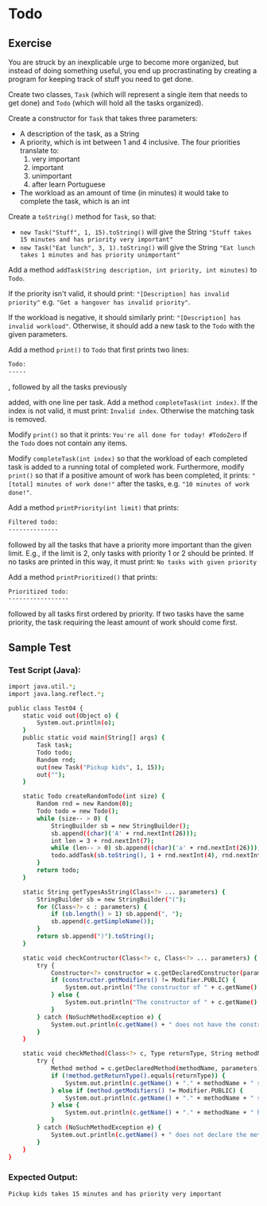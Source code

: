 # Todo

## Exercise
You are struck by an inexplicable urge to become more organized, but instead of doing something useful, you end up procrastinating by creating a program for keeping track of stuff you need to get done.

Create two classes, `Task` (which will represent a single item that needs to get done) and `Todo` (which will hold all the tasks organized).

Create a constructor for `Task` that takes three parameters:

* A description of the task, as a String
* A priority, which is int between 1 and 4 inclusive. The four priorities translate to:
    1. very important
    2. important
    3. unimportant
    4. after learn Portuguese
* The workload as an amount of time (in minutes) it would take to complete the task, which is an int

Create a `toString()` method for `Task`, so that:

* `new Task("Stuff", 1, 15).toString()` will give the String `"Stuff takes 15 minutes and has priority very important"`
* `new Task("Eat lunch", 3, 1).toString()` will give the String `"Eat lunch takes 1 minutes and has priority unimportant"`

Add a method `addTask(String description, int priority, int minutes)` to `Todo`.

If the priority isn't valid, it should print: `"[Description] has invalid priority"` e.g. `"Get a hangover has invalid priority"`.

If the workload is negative, it should similarly print: `"[Description] has invalid workload"`. Otherwise, it should add a new task to the `Todo` with the given parameters.

Add a method `print()` to `Todo` that first prints two lines:
```sh
Todo:
-----
```
, followed by all the tasks previously 

added, with one line per task.
Add a method `completeTask(int index)`. If the index is not valid, it must print: `Invalid index`. Otherwise the matching task is removed.

Modify `print()` so that it prints: `You're all done for today! #TodoZero` if the `Todo` does not contain any items.

Modify `completeTask(int index)` so that the workload of each completed task is added to a running total of completed work.
Furthermore, modify `print()` so that if a positive amount of work has been completed, it prints: `"[total] minutes of work done!"` after the tasks, e.g. `"10 minutes of work done!"`.

Add a method `printPriority(int limit)` that prints:
```sh
Filtered todo:
--------------
```
followed by all the tasks that have a priority more important than the given limit. E.g., if the limit is 2, only tasks with priority 1 or 2 should be printed. If no tasks are printed in this way, it must print: `No tasks with given priority`

Add a method `printPrioritized()` that prints:
```sh
Prioritized todo:
-----------------
```
followed by all tasks first ordered by priority. If two tasks have the same priority, the task requiring the least amount of work should come first.

## Sample Test

### Test Script (Java):
```sh
import java.util.*;
import java.lang.reflect.*;

public class Test04 {
	static void out(Object o) {
		System.out.println(o);
	}
	public static void main(String[] args) {
		Task task;
		Todo todo;
		Random rnd;
		out(new Task("Pickup kids", 1, 15));
		out("");
	}

	static Todo createRandomTodo(int size) {
		Random rnd = new Random(0);
		Todo todo = new Todo();
		while (size-- > 0) {
			StringBuilder sb = new StringBuilder();
			sb.append((char)('A' + rnd.nextInt(26)));
			int len = 3 + rnd.nextInt(7);
			while (len-- > 0) sb.append((char)('a' + rnd.nextInt(26)));
			todo.addTask(sb.toString(), 1 + rnd.nextInt(4), rnd.nextInt(998));
		}
		return todo;
	}

	static String getTypesAsString(Class<?> ... parameters) {
		StringBuilder sb = new StringBuilder("(");
		for (Class<?> c : parameters) {
			if (sb.length() > 1) sb.append(", ");
			sb.append(c.getSimpleName());
		}
		return sb.append(")").toString();
	}

	static void checkContructor(Class<?> c, Class<?> ... parameters) {
		try {
			Constructor<?> constructor = c.getDeclaredConstructor(parameters);
			if (constructor.getModifiers() != Modifier.PUBLIC) {
				System.out.println("The constructor of " + c.getName() + " should be public!");
			} else {
				System.out.println("The constructor of " + c.getName() + " has the right signature.");
			}
		} catch (NoSuchMethodException e) {
			System.out.println(c.getName() + " does not have the constructor " + c.getName() + getTypesAsString(parameters));
		}
	}

	static void checkMethod(Class<?> c, Type returnType, String methodName, Class<?> ... parameters) {
		try {
			Method method = c.getDeclaredMethod(methodName, parameters);
			if (!method.getReturnType().equals(returnType)) {
				System.out.println(c.getName() + "." + methodName + " should have return type " + returnType.getTypeName());
			} else if (method.getModifiers() != Modifier.PUBLIC) {
				System.out.println(c.getName() + "." + methodName + " should be public!");
			} else {
				System.out.println(c.getName() + "." + methodName + " has a correct signature.");
			}
		} catch (NoSuchMethodException e) {
			System.out.println(c.getName() + " does not declare the method " + methodName + getTypesAsString(parameters));
		}
	}
}
```
### Expected Output:
```sh
Pickup kids takes 15 minutes and has priority very important
```